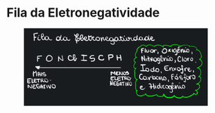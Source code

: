 # Fila da Eletronegatividade



<figure><img src="../../.gitbook/assets/imagem_2023-08-15_185726306.png" alt=""><figcaption></figcaption></figure>

